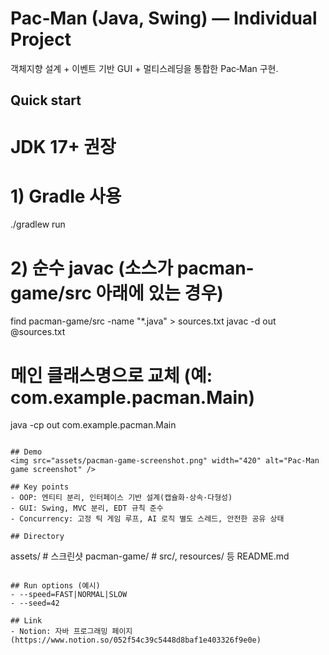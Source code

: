 # Pac‑Man (Java, Swing) — Individual Project

객체지향 설계 + 이벤트 기반 GUI + 멀티스레딩을 통합한 Pac‑Man 구현.

## Quick start
# JDK 17+ 권장
# 1) Gradle 사용
./gradlew run

# 2) 순수 javac (소스가 pacman-game/src 아래에 있는 경우)
find pacman-game/src -name "*.java" > sources.txt
javac -d out @sources.txt
# 메인 클래스명으로 교체 (예: com.example.pacman.Main)
java -cp out com.example.pacman.Main
```

## Demo
<img src="assets/pacman-game-screenshot.png" width="420" alt="Pac-Man game screenshot" />

## Key points
- OOP: 엔티티 분리, 인터페이스 기반 설계(캡슐화·상속·다형성)
- GUI: Swing, MVC 분리, EDT 규칙 준수
- Concurrency: 고정 틱 게임 루프, AI 로직 별도 스레드, 안전한 공유 상태

## Directory
```
assets/                  # 스크린샷
pacman-game/             # src/, resources/ 등
README.md
```

## Run options (예시)
- --speed=FAST|NORMAL|SLOW
- --seed=42

## Link
- Notion: 자바 프로그래밍 페이지(https://www.notion.so/052f54c39c5448d8baf1e403326f9e0e)
